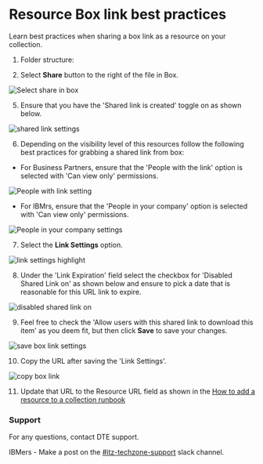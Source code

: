 # Resource Box link best practices

Learn best practices when sharing a box link as a resource on your collection.

1. Folder structure:






4. Select **Share** button to the right of the file in Box. 

![Select share in box](https://github.com/IBM/itz-support-public/blob/main/IBM-Technology-Zone/IBM-Technology-Zone-Runbooks/Images/Select%20share%20in%20box.png)

5. Ensure that you have the 'Shared link is created' toggle on as shown below.

![shared link settings](https://github.com/IBM/itz-support-public/blob/main/IBM-Technology-Zone/IBM-Technology-Zone-Runbooks/Images/shared%20link%20on%20toggle.png)

6. Depending on the visibility level of this resources follow the following best practices for grabbing a shared link from box:

* For Business Partners, ensure that the 'People with the link' option is selected with 'Can view only' permissions.

![People with link setting](https://github.com/IBM/itz-support-public/blob/main/IBM-Technology-Zone/IBM-Technology-Zone-Runbooks/Images/people%20with%20link%20setting.png)

* For IBMrs, ensure that the 'People in your company' option is selected with 'Can view only' permissions.

![People in your company settings](https://github.com/IBM/itz-support-public/blob/main/IBM-Technology-Zone/IBM-Technology-Zone-Runbooks/Images/people%20in%20your%20company%20setting.png)

7. Select the **Link Settings** option.

![link settings highlight](https://github.com/IBM/itz-support-public/blob/main/IBM-Technology-Zone/IBM-Technology-Zone-Runbooks/Images/link%20settings%20highlight.png)

8. Under the 'Link Expiration' field select the checkbox for 'Disabled Shared Link on' as shown below and ensure to pick a date that is reasonable for this URL link to expire. 

![disabled shared link on](https://github.com/IBM/itz-support-public/blob/main/IBM-Technology-Zone/IBM-Technology-Zone-Runbooks/Images/disabled%20shared%20link%20on%20.png)

9. Feel free to check the 'Allow users with this shared link to download this item' as you deem fit, but then click **Save** to save your changes.

![save box link settings](https://github.com/IBM/itz-support-public/blob/main/IBM-Technology-Zone/IBM-Technology-Zone-Runbooks/Images/save%20box%20link%20settings.png)

10. Copy the URL after saving the 'Link Settings'.

![copy box link](https://github.com/IBM/itz-support-public/blob/main/IBM-Technology-Zone/IBM-Technology-Zone-Runbooks/Images/copy%20box%20link.png)

11. Update that URL to the Resource URL field as shown in the [How to add a resource to a collection runbook](FIX)

### Support

For any questions, contact DTE support.

IBMers - Make a post on the [#itz-techzone-support](https://ibm-itz.slack.com/archives/C0124J683GW) slack channel.
